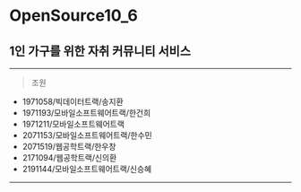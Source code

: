 # OpenSource10_6
## 1인 가구를 위한 자취 커뮤니티 서비스 

------------
>조원
- 1971058/빅데이터트랙/송지환
- 1971193/모바일소프트웨어트랙/한건희
- 1971211/모바일소프트웨어트랙
- 2071153/모바일소프트웨어트랙/한수민
- 2071519/웹공학트랙/한우창
- 2171094/웹공학트랙/신의환
- 2191144/모바일소프트웨어트랙/신승혜
------------

